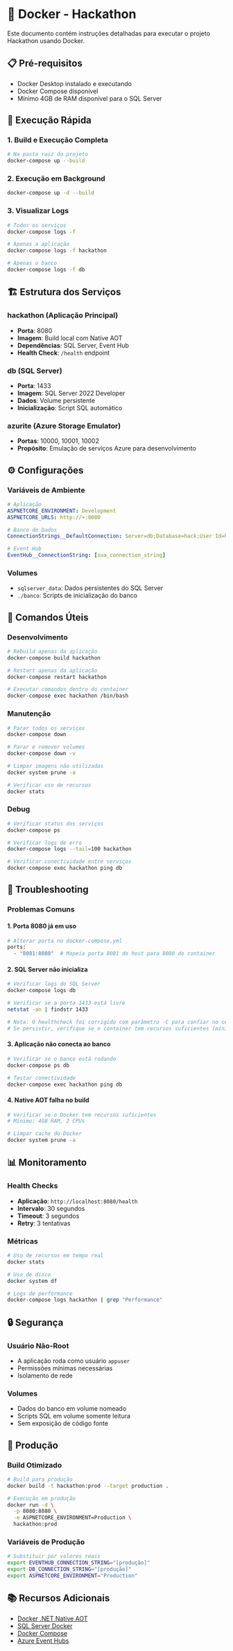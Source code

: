 # 🐳 Docker - Hackathon

Este documento contém instruções detalhadas para executar o projeto Hackathon usando Docker.

## 📋 Pré-requisitos

- Docker Desktop instalado e executando
- Docker Compose disponível
- Mínimo 4GB de RAM disponível para o SQL Server

## 🚀 Execução Rápida

### 1. Build e Execução Completa
```bash
# Na pasta raiz do projeto
docker-compose up --build
```

### 2. Execução em Background
```bash
docker-compose up -d --build
```

### 3. Visualizar Logs
```bash
# Todos os serviços
docker-compose logs -f

# Apenas a aplicação
docker-compose logs -f hackathon

# Apenas o banco
docker-compose logs -f db
```

## 🏗️ Estrutura dos Serviços

### hackathon (Aplicação Principal)
- **Porta**: 8080
- **Imagem**: Build local com Native AOT
- **Dependências**: SQL Server, Event Hub
- **Health Check**: `/health` endpoint

### db (SQL Server)
- **Porta**: 1433
- **Imagem**: SQL Server 2022 Developer
- **Dados**: Volume persistente
- **Inicialização**: Script SQL automático

### azurite (Azure Storage Emulator)
- **Portas**: 10000, 10001, 10002
- **Propósito**: Emulação de serviços Azure para desenvolvimento

## ⚙️ Configurações

### Variáveis de Ambiente
```yaml
# Aplicação
ASPNETCORE_ENVIRONMENT: Development
ASPNETCORE_URLS: http://+:8080

# Banco de Dados
ConnectionStrings__DefaultConnection: Server=db;Database=hack;User Id=hack;Password=Password23;Encrypt=False;TrustServerCertificate=True;

# Event Hub
EventHub__ConnectionString: [sua_connection_string]
```

### Volumes
- `sqlserver_data`: Dados persistentes do SQL Server
- `./banco`: Scripts de inicialização do banco

## 🔧 Comandos Úteis

### Desenvolvimento
```bash
# Rebuild apenas da aplicação
docker-compose build hackathon

# Restart apenas da aplicação
docker-compose restart hackathon

# Executar comandos dentro do container
docker-compose exec hackathon /bin/bash
```

### Manutenção
```bash
# Parar todos os serviços
docker-compose down

# Parar e remover volumes
docker-compose down -v

# Limpar imagens não utilizadas
docker system prune -a

# Verificar uso de recursos
docker stats
```

### Debug
```bash
# Verificar status dos serviços
docker-compose ps

# Verificar logs de erro
docker-compose logs --tail=100 hackathon

# Verificar conectividade entre serviços
docker-compose exec hackathon ping db
```

## 🐛 Troubleshooting

### Problemas Comuns

#### 1. Porta 8080 já em uso
```bash
# Alterar porta no docker-compose.yml
ports:
  - "8081:8080"  # Mapeia porta 8081 do host para 8080 do container
```

#### 2. SQL Server não inicializa
```bash
# Verificar logs do SQL Server
docker-compose logs db

# Verificar se a porta 1433 está livre
netstat -an | findstr 1433

# Nota: O healthcheck foi corrigido com parâmetro -C para confiar no certificado
# Se persistir, verifique se o container tem recursos suficientes (mínimo 4GB RAM)
```

#### 3. Aplicação não conecta ao banco
```bash
# Verificar se o banco está rodando
docker-compose ps db

# Testar conectividade
docker-compose exec hackathon ping db
```

#### 4. Native AOT falha no build
```bash
# Verificar se o Docker tem recursos suficientes
# Mínimo: 4GB RAM, 2 CPUs

# Limpar cache do Docker
docker system prune -a
```

## 📊 Monitoramento

### Health Checks
- **Aplicação**: `http://localhost:8080/health`
- **Intervalo**: 30 segundos
- **Timeout**: 3 segundos
- **Retry**: 3 tentativas

### Métricas
```bash
# Uso de recursos em tempo real
docker stats

# Uso de disco
docker system df

# Logs de performance
docker-compose logs hackathon | grep "Performance"
```

## 🔒 Segurança

### Usuário Não-Root
- A aplicação roda como usuário `appuser`
- Permissões mínimas necessárias
- Isolamento de rede

### Volumes
- Dados do banco em volume nomeado
- Scripts SQL em volume somente leitura
- Sem exposição de código fonte

## 🚀 Produção

### Build Otimizado
```bash
# Build para produção
docker build -t hackathon:prod --target production .

# Execução em produção
docker run -d \
  -p 8080:8080 \
  -e ASPNETCORE_ENVIRONMENT=Production \
  hackathon:prod
```

### Variáveis de Produção
```bash
# Substituir por valores reais
export EVENTHUB_CONNECTION_STRING="[produção]"
export DB_CONNECTION_STRING="[produção]"
export ASPNETCORE_ENVIRONMENT="Production"
```

## 📚 Recursos Adicionais

- [Docker .NET Native AOT](https://docs.microsoft.com/en-us/dotnet/core/deploying/native-aot/)
- [SQL Server Docker](https://docs.microsoft.com/en-us/sql/linux/quickstart-install-connect-docker)
- [Docker Compose](https://docs.docker.com/compose/)
- [Azure Event Hubs](https://docs.microsoft.com/en-us/azure/event-hubs/)
